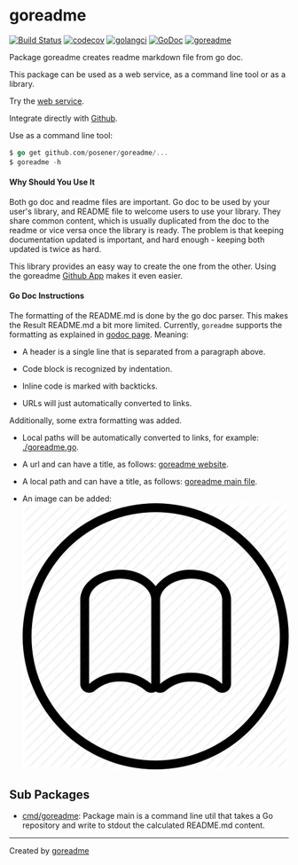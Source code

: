 # goreadme

[![Build Status](https://travis-ci.org/posener/goreadme.svg?branch=master)](https://travis-ci.org/posener/goreadme)
[![codecov](https://codecov.io/gh/posener/goreadme/branch/master/graph/badge.svg)](https://codecov.io/gh/posener/goreadme)
[![golangci](https://golangci.com/badges/github.com/posener/goreadme.svg)](https://golangci.com/r/github.com/posener/goreadme)
[![GoDoc](https://godoc.org/github.com/posener/goreadme?status.svg)](http://godoc.org/github.com/posener/goreadme)
[![goreadme](https://goreadme.herokuapp.com/badge/posener/goreadme.svg)](https://goreadme.herokuapp.com)

Package goreadme creates readme markdown file from go doc.

This package can be used as a web service, as a command line tool or as a library.

Try the [web service](https://gotreadme.herokuapp.com).

Integrate directly with [Github](https://github.com/apps/goreadme).

Use as a command line tool:

```go
$ go get github.com/posener/goreadme/...
$ goreadme -h
```

#### Why Should You Use It

Both go doc and readme files are important. Go doc to be used by your user's
library, and README file to welcome users to use your library. They share
common content, which is usually duplicated from the doc to the readme or vice versa
once the library is ready. The problem is that keeping documentation updated
is important, and hard enough - keeping both updated is twice as hard.

This library provides an easy way to create the one from the other. Using the
goreadme [Github App](https://github.com/apps/goreadme) makes it even easier.

#### Go Doc Instructions

The formatting of the README.md is done by the go doc parser. This makes the
Result README.md a bit more limited.
Currently, `goreadme` supports the formatting as explained
in [godoc page](https://blog.golang.org/godoc-documenting-go-code).
Meaning:

* A header is a single line that is separated from a paragraph above.

* Code block is recognized by indentation.

* Inline code is marked with backticks.

* URLs will just automatically converted to links.

Additionally, some extra formatting was added.

* Local paths will be automatically converted to links, for example: [./goreadme.go](./goreadme.go).

* A url and can have a title, as follows: [goreadme website](https://goreadme.herokuapp.com).

* A local path and can have a title, as follows: [goreadme main file](./goreamde.go).

* An image can be added: ![goreadme icon](./icon.png)

## Sub Packages

* [cmd/goreadme](./cmd/goreadme): Package main is a command line util that takes a Go repository and write to stdout the calculated README.md content.


---

Created by [goreadme](https://github.com/apps/goreadme)
